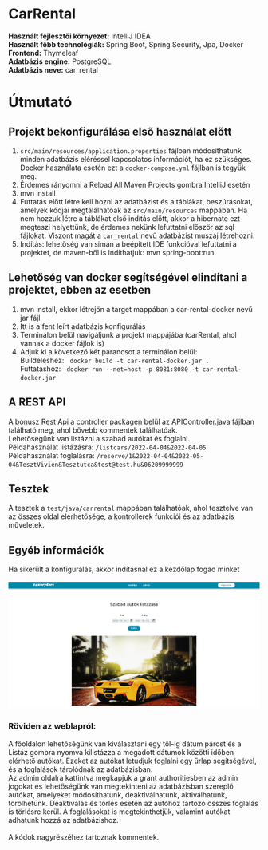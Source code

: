 # CarRental
**Használt fejlesztői környezet:** IntelliJ IDEA<br>
**Használt főbb technológiák:** Spring Boot, Spring Security, Jpa, Docker<br>
**Frontend:** Thymeleaf<br>
**Adatbázis engine:** PostgreSQL<br>
**Adatbázis neve:** car_rental

# Útmutató
## Projekt bekonfigurálása első használat előtt<br>
 
  1.  ```src/main/resources/application.properties``` fájlban módosíthatunk minden adatbázis eléréssel kapcsolatos információt, ha ez szükséges. Docker használata esetén ezt a ```docker-compose.yml``` fájlban is tegyük meg.
  2. Érdemes rányomni a Reload All Maven Projects gombra IntelliJ esetén
  3. mvn install
  4. Futtatás előtt létre kell hozni az adatbázist és a táblákat, beszúrásokat, amelyek kódjai megtalálhatóak az ```src/main/resources``` mappában. Ha nem hozzuk létre a táblákat első indítás előtt, akkor a hibernate ezt megteszi helyettünk, de érdemes nekünk lefuttatni először az sql fájlokat.  Viszont magát a ```car_rental``` nevű adatbázist muszáj létrehozni.
  5. Indítás: lehetőség van simán a beépített IDE funkcióval lefuttatni a projektet, de maven-ből is indíthatjuk: mvn spring-boot:run
  
## Lehetőség van docker segítségével elindítani a projektet, ebben az esetben

 1. mvn install, ekkor létrejön a target mappában a car-rental-docker nevű jar fájl
 2. Itt is a fent leírt adatbázis konfigurálás
 3. Terminálon belül navigáljunk a projekt mappájába (carRental, ahol vannak a docker fájlok is)
 4. Adjuk ki a következő két parancsot a terminálon belül:<br> 
     Buildeléshez: &nbsp; ```docker build -t car-rental-docker.jar .``` <br>
     Futtatáshoz:  &nbsp;   ```docker run --net=host -p 8081:8080 -t car-rental-docker.jar``` <br>
     
## A REST API
A bónusz Rest Api a controller packagen belül az APIController.java fájlban található meg, ahol bővebb kommentek találhatóak.<br>
Lehetőségünk van listázni a szabad autókat és foglalni.<br>
Példahasználat listázásra: ```/listcars/2022-04-04&2022-04-05```<br>
Példahasználat foglalásra: ```/reserve/1&2022-04-04&2022-05-04&TesztVivien&Tesztutca&test@test.hu&06209999999```

## Tesztek
A tesztek a ```test/java/carrental``` mappában találhatóak, ahol tesztelve van az összes oldal elérhetősége, a kontrollerek funkciói és az adatbázis műveletek.

## Egyéb információk
Ha sikerült a konfigurálás, akkor indításnál ez a kezdőlap fogad minket<br><br>
![My Image](carRental/src/main/resources/static/styles/images/readmepic.png) <br>

### Röviden az weblapról:<br>
A főoldalon lehetőségünk van kiválasztani egy től-ig dátum párost és a Listáz gombra nyomva kilistázza a megadott dátumok közötti időben elérhető autókat. Ezeket az autókat letudjuk foglalni egy űrlap segítségével, és a foglalások tárolódnak az adatbázisban.<br>
Az admin oldalra kattintva megkapjuk a grant authoritiesben az admin jogokat és lehetőségünk van megtekinteni az adatbázisban szereplő autókat, amelyeket módosíthatunk, deaktiválhatunk, aktiválhatunk, törölhetünk. Deaktiválás és törlés esetén az autóhoz tartozó összes foglalás is törlésre kerül. A foglalásokat is megtekinthetjük, valamint autókat adhatunk hozzá az adatbázishoz.<br><br>
A kódok nagyrészéhez tartoznak kommentek.




